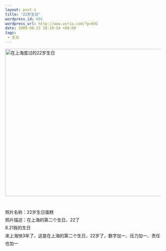 ```yaml
--- 
layout: post-1
title: "22岁生日"
wordpress_id: 691
wordpress_url: http://www.wsria.com/?p=691
date: 2009-08-22 18:19:54 +08:00
tags: 
 - 生日
---
```

<a href="http://www.kafeitu.me/files/2009/08/200908210231.jpg"><img class="alignleft size-full wp-image-695" title="22岁生日" src="http://www.kafeitu.me/files/2009/08/200908210231.jpg" alt="在上海度过的22岁生日" width="633" height="475" /></a>
<p style="line-height: 1.8em; padding: 0px; margin: 0px;"><br style="padding: 0px; margin: 0px;" /></p>
<p style="line-height: 1.8em; padding: 0px; margin: 0px;">照片名称：22岁生日蛋糕<br style="padding: 0px; margin: 0px;" /></p>
<p style="line-height: 1.8em; padding: 0px; margin: 0px;">照片描述：在上海的第二个生日，22了<br style="padding: 0px; margin: 0px;" /></p>
<p style="line-height: 1.8em; padding: 0px; margin: 0px;"></p>
<p style="line-height: 1.8em; padding: 0px; margin: 0px;">8.21我的生日</p>
<p style="line-height: 1.8em; padding: 0px; margin: 0px;">来上海快3年了，这是在上海的第二个生日，22岁了，数字加一、压力加一、责任也加一</p>
